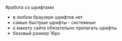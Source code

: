#работа со шрифтами
- в любом браузере шрифтов нет
- самые быстрые шрифты - системные
- к макету сайта обязательно прилагать шрифты
- базовый размер 16px
